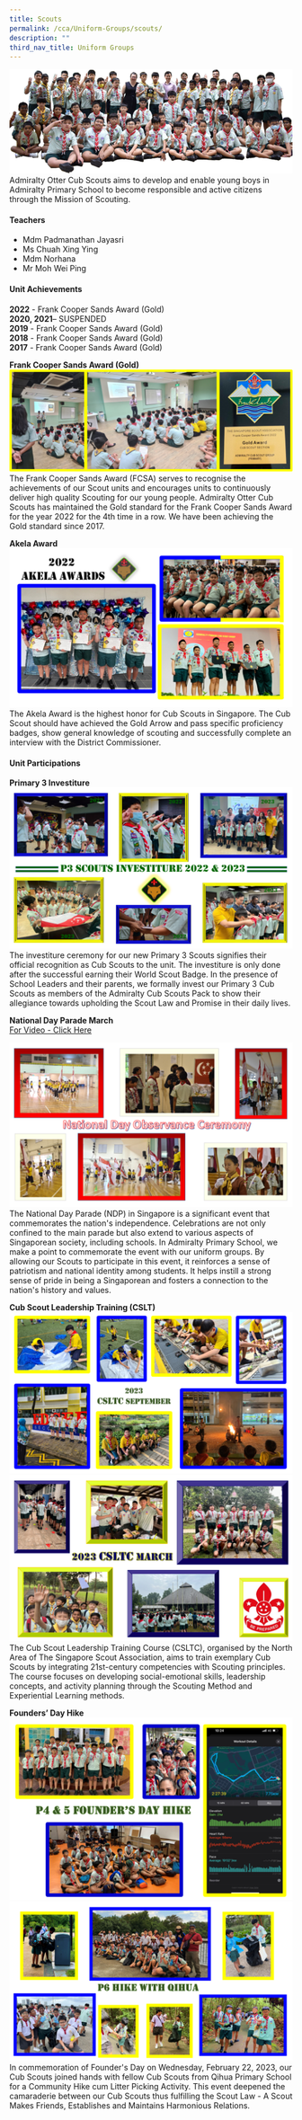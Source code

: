 ```yaml
---
title: Scouts
permalink: /cca/Uniform-Groups/scouts/
description: ""
third_nav_title: Uniform Groups
---
```

![](/images/CCA/Scouts/scouts1.png)
Admiralty Otter Cub Scouts aims to develop and enable young boys in Admiralty Primary School to become responsible and active citizens through the Mission of Scouting.

#### Teachers 

* Mdm Padmanathan Jayasri
* Ms Chuah Xing Ying
* Mdm Norhana
* Mr Moh Wei Ping

#### Unit Achievements

**2022** - Frank Cooper Sands Award (Gold)
<br>**2020, 2021**– SUSPENDED
<br>**2019** - Frank Cooper Sands Award (Gold)
<br>**2018** - Frank Cooper Sands Award (Gold)
<br>**2017** - Frank Cooper Sands Award (Gold)

**Frank Cooper Sands Award (Gold)**
![](/images/CCA/Scouts/scouts2.png)
<br>The Frank Cooper Sands Award (FCSA) serves to recognise the achievements of our Scout units and encourages units to continuously deliver high quality Scouting for our young people. Admiralty Otter Cub Scouts has maintained the Gold standard for the Frank Cooper Sands Award for the year 2022 for the 4th time in a row. We have been achieving the Gold standard since 2017.&nbsp; 

**Akela Award**
![](/images/CCA/Scouts/scouts3.png)
<br>The Akela Award is the highest honor for Cub Scouts in Singapore. The Cub Scout should have achieved the Gold Arrow and pass specific proficiency badges, show general knowledge of scouting and successfully complete an interview with the District Commissioner.

#### Unit Participations
**Primary 3 Investiture**
![](/images/CCA/Scouts/scouts4.png)
<br>The investiture ceremony for our new Primary 3 Scouts signifies their official recognition as Cub Scouts to the unit. The investiture is only done after the successful earning their World Scout Badge. In the presence of School Leaders and their parents, we formally invest our Primary 3 Cub Scouts as members of the Admiralty Cub Scouts Pack to show their allegiance towards upholding the Scout Law and Promise in their daily lives.

**National Day Parade March**
<br>[For Video - Click Here](https://www.youtube.com/clip/UgkxBP7y50K1zf05C4U-3Rs7n2r-nj1-fngR)

![](/images/CCA/Scouts/scouts6.png)
<br>The National Day Parade (NDP) in Singapore is a significant event that commemorates the nation's independence. Celebrations are not only confined to the main parade but also extend to various aspects of Singaporean society, including schools. In Admiralty Primary School, we make a point to commemorate the event with our uniform groups. By allowing our Scouts to participate in this event, it reinforces a sense of patriotism and national identity among students. It helps instill a strong sense of pride in being a Singaporean and fosters a connection to the nation's history and values.

**Cub Scout Leadership Training (CSLT)**
![](/images/CCA/Scouts/scouts8.png)
![](/images/CCA/Scouts/scouts7.png)
<br>The Cub Scout Leadership Training Course (CSLTC), organised by the North Area of The Singapore Scout Association, aims to train exemplary Cub Scouts by integrating 21st-century competencies with Scouting principles. The course focuses on developing social-emotional skills, leadership concepts, and activity planning through the Scouting Method and Experiential Learning methods.

**Founders’ Day Hike**
![](/images/CCA/Scouts/scouts9.png)
![](/images/CCA/Scouts/scouts10.png)
<br>In commemoration of Founder's Day on Wednesday, February 22, 2023, our Cub Scouts joined hands with fellow Cub Scouts from Qihua Primary School for a Community Hike cum Litter Picking Activity. This event deepened the camaraderie between our Cub Scouts thus fulfilling the Scout Law - A Scout Makes Friends, Establishes and Maintains Harmonious Relations. 

